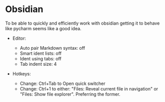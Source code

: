 # Obsidian
To be able to quickly and efficiently work with obsidian getting it to behave like pycharm seems like a good idea.

- Editor:
  - Auto pair Markdown syntax: off
  - Smart ident lists: off
  - Ident using tabs: off
  - Tab indent size: 4

- Hotkeys:
  - Change: Ctrl+Tab to Open quick switcher
  - Change: Ctrl+1 to either: "Files: Reveal current file in navigation" or "Files: Show file explorer". Preferring the former.